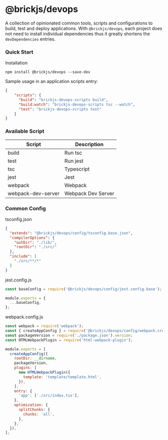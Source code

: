 # @brickjs/devops

A collection of opinionated common tools, scripts and configurations to build, test and deploy applications. 
With `@brickjs/devops`, each project does not need to install individual dependencies thus it greatly shortens the `devDependencies` entries.  

### Quick Start

Installation
```
npm install @brickjs/devops --save-dev
```

Sample usage in an application scripts entry:
```json
{
    "scripts": {
      "build": "brickjs-devops-scripts build",
      "build:watch": "brickjs-devops-scripts tsc --watch",
      "test": "brickjs-devops-scripts test"
    }
}
```

### Available Script

| Script | Description |
|------|------------|
| build | Run tsc |
| test | Run jest |
| tsc | Typescript |
| jest | Jest |
| webpack | Webpack |
| webpack-dev-server | Webpack Dev Server |

### Common Config

tsconfig.json
```json
{
  "extends": "@brickjs/devops/config/tsconfig.base.json",
  "compilerOptions": {
    "outDir": "./lib/",
    "rootDir": "./src/"
  },
  "include": [
    "./src/**/*"
  ]
}
```

jest.config.js
```javascript
const baseConfig = require('@brickjs/devops/config/jest.config.base');

module.exports = {
  ...baseConfig,
};
```

webpack.config.js
```javascript
const webpack = require('webpack');
const { createAppConfig } = require('@brickjs/devops/config/webpack.create.config');
const packageVersion = require('./package.json').version;
const HTMLWebpackPlugin = require('html-webpack-plugin');

module.exports = [
  createAppConfig({
    rootDir: __dirname,
    packageVersion,
    plugins: [
      new HTMLWebpackPlugin({
        template: 'template/template.html',
      }),
    ],
    entry: {
      'app': ['./src/index.tsx'],
    },
    optimization: {
      splitChunks: {
        chunks: 'all',
      },
    },
  }),
];

```
